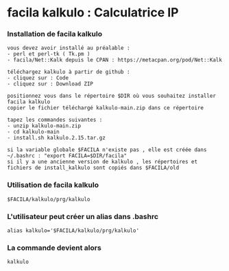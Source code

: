 # facila kalkulo : Calculatrice IP
### Installation de facila kalkulo
```
vous devez avoir installé au préalable :
- perl et perl-tk ( Tk.pm )
- facila/Net::Kalk depuis le CPAN : https://metacpan.org/pod/Net::Kalk

téléchargez kalkulo à partir de github :
- cliquez sur : Code
- cliquez sur : Download ZIP

positionnez vous dans le répertoire $DIR où vous souhaitez installer facila kalkulo
copier le fichier téléchargé kalkulo-main.zip dans ce répertoire

tapez les commandes suivantes :
- unzip kalkulo-main.zip
- cd kalkulo-main
- install.sh kalkulo.2.15.tar.gz

si la variable globale $FACILA n'existe pas , elle est créée dans ~/.bashrc : "export FACILA=$DIR/facila"
si il y a une ancienne version de kalkulo , les répertoires et fichiers de install_kalkulo sont copiés dans $FACILA/old
```
### Utilisation de facila kalkulo
```
$FACILA/kalkulo/prg/kalkulo
```
### L'utilisateur peut créer un alias dans .bashrc
```
alias kalkulo='$FACILA/kalkulo/prg/kalkulo'
```
### La commande devient alors
```
kalkulo
```
